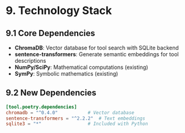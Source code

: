 # 9. Technology Stack

## 9.1 Core Dependencies
- **ChromaDB**: Vector database for tool search with SQLite backend
- **sentence-transformers**: Generate semantic embeddings for tool descriptions
- **NumPy/SciPy**: Mathematical computations (existing)
- **SymPy**: Symbolic mathematics (existing)

## 9.2 New Dependencies
```toml
[tool.poetry.dependencies]
chromadb = "^0.4.0"           # Vector database
sentence-transformers = "^2.2.2"  # Text embeddings
sqlite3 = "*"                 # Included with Python
```
